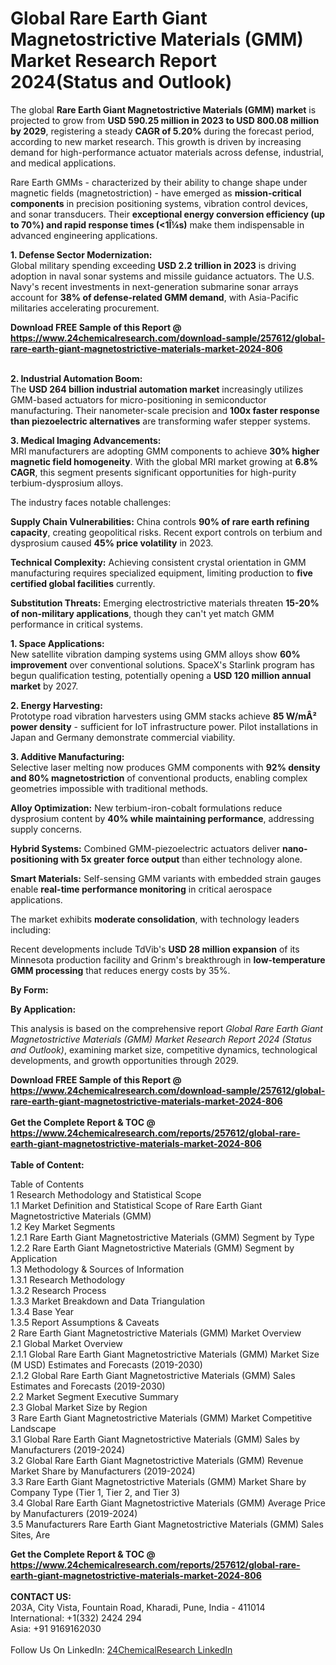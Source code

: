 <h1>Global Rare Earth Giant Magnetostrictive Materials (GMM) Market Research Report 2024(Status and Outlook)</h1><p>The global <strong>Rare Earth Giant Magnetostrictive Materials (GMM) market</strong> is projected to grow from <strong>USD 590.25 million in 2023 to USD 800.08 million by 2029</strong>, registering a steady <strong>CAGR of 5.20%</strong> during the forecast period, according to new market research. This growth is driven by increasing demand for high-performance actuator materials across defense, industrial, and medical applications.</p><p>Rare Earth GMMs - characterized by their ability to change shape under magnetic fields (magnetostriction) - have emerged as <strong>mission-critical components</strong> in precision positioning systems, vibration control devices, and sonar transducers. Their <strong>exceptional energy conversion efficiency (up to 70%) and rapid response times (&lt;1Î¼s)</strong> make them indispensable in advanced engineering applications.</p><p><strong>1. Defense Sector Modernization:</strong><br>
Global military spending exceeding <strong>USD 2.2 trillion in 2023</strong> is driving adoption in naval sonar systems and missile guidance actuators. The U.S. Navy's recent investments in next-generation submarine sonar arrays account for <strong>38% of defense-related GMM demand</strong>, with Asia-Pacific militaries accelerating procurement.</p><div><b>Download FREE Sample of this Report @ 
            <a href="https://www.24chemicalresearch.com/download-sample/257612/global-rare-earth-giant-magnetostrictive-materials-market-2024-806">
            https://www.24chemicalresearch.com/download-sample/257612/global-rare-earth-giant-magnetostrictive-materials-market-2024-806</a></b></div><br><p><strong>2. Industrial Automation Boom:</strong><br>
The <strong>USD 264 billion industrial automation market</strong> increasingly utilizes GMM-based actuators for micro-positioning in semiconductor manufacturing. Their nanometer-scale precision and <strong>100x faster response than piezoelectric alternatives</strong> are transforming wafer stepper systems.</p><p><strong>3. Medical Imaging Advancements:</strong><br>
MRI manufacturers are adopting GMM components to achieve <strong>30% higher magnetic field homogeneity</strong>. With the global MRI market growing at <strong>6.8% CAGR</strong>, this segment presents significant opportunities for high-purity terbium-dysprosium alloys.</p><p>The industry faces notable challenges:</p><p><strong>Supply Chain Vulnerabilities:</strong> China controls <strong>90% of rare earth refining capacity</strong>, creating geopolitical risks. Recent export controls on terbium and dysprosium caused <strong>45% price volatility</strong> in 2023.</p><p><strong>Technical Complexity:</strong> Achieving consistent crystal orientation in GMM manufacturing requires specialized equipment, limiting production to <strong>five certified global facilities</strong> currently.</p><p><strong>Substitution Threats:</strong> Emerging electrostrictive materials threaten <strong>15-20% of non-military applications</strong>, though they can't yet match GMM performance in critical systems.</p><p><strong>1. Space Applications:</strong><br>
New satellite vibration damping systems using GMM alloys show <strong>60% improvement</strong> over conventional solutions. SpaceX's Starlink program has begun qualification testing, potentially opening a <strong>USD 120 million annual market</strong> by 2027.</p><p><strong>2. Energy Harvesting:</strong><br>
Prototype road vibration harvesters using GMM stacks achieve <strong>85 W/mÂ² power density</strong> - sufficient for IoT infrastructure power. Pilot installations in Japan and Germany demonstrate commercial viability.</p><p><strong>3. Additive Manufacturing:</strong><br>
Selective laser melting now produces GMM components with <strong>92% density and 80% magnetostriction</strong> of conventional products, enabling complex geometries impossible with traditional methods.</p><p><strong>Alloy Optimization:</strong> New terbium-iron-cobalt formulations reduce dysprosium content by <strong>40% while maintaining performance</strong>, addressing supply concerns.</p><p><strong>Hybrid Systems:</strong> Combined GMM-piezoelectric actuators deliver <strong>nano-positioning with 5x greater force output</strong> than either technology alone.</p><p><strong>Smart Materials:</strong> Self-sensing GMM variants with embedded strain gauges enable <strong>real-time performance monitoring</strong> in critical aerospace applications.</p><p>The market exhibits <strong>moderate consolidation</strong>, with technology leaders including:</p><p>Recent developments include TdVib's <strong>USD 28 million expansion</strong> of its Minnesota production facility and Grinm's breakthrough in <strong>low-temperature GMM processing</strong> that reduces energy costs by 35%.</p><p><strong>By Form:</strong></p><p><strong>By Application:</strong></p><p>This analysis is based on the comprehensive report <em>Global Rare Earth Giant Magnetostrictive Materials (GMM) Market Research Report 2024 (Status and Outlook)</em>, examining market size, competitive dynamics, technological developments, and growth opportunities through 2029.</p><div><b>Download FREE Sample of this Report @ 
            <a href="https://www.24chemicalresearch.com/download-sample/257612/global-rare-earth-giant-magnetostrictive-materials-market-2024-806">
            https://www.24chemicalresearch.com/download-sample/257612/global-rare-earth-giant-magnetostrictive-materials-market-2024-806</a></b></div><br><div><b>Get the Complete Report & TOC @ 
            <a href="https://www.24chemicalresearch.com/reports/257612/global-rare-earth-giant-magnetostrictive-materials-market-2024-806">
            https://www.24chemicalresearch.com/reports/257612/global-rare-earth-giant-magnetostrictive-materials-market-2024-806</a></b></div><br>
            <b>Table of Content:</b><p>Table of Contents<br />
1 Research Methodology and Statistical Scope<br />
1.1 Market Definition and Statistical Scope of Rare Earth Giant Magnetostrictive Materials (GMM)<br />
1.2 Key Market Segments<br />
1.2.1 Rare Earth Giant Magnetostrictive Materials (GMM) Segment by Type<br />
1.2.2 Rare Earth Giant Magnetostrictive Materials (GMM) Segment by Application<br />
1.3 Methodology & Sources of Information<br />
1.3.1 Research Methodology<br />
1.3.2 Research Process<br />
1.3.3 Market Breakdown and Data Triangulation<br />
1.3.4 Base Year<br />
1.3.5 Report Assumptions & Caveats<br />
2 Rare Earth Giant Magnetostrictive Materials (GMM) Market Overview<br />
2.1 Global Market Overview<br />
2.1.1 Global Rare Earth Giant Magnetostrictive Materials (GMM) Market Size (M USD) Estimates and Forecasts (2019-2030)<br />
2.1.2 Global Rare Earth Giant Magnetostrictive Materials (GMM) Sales Estimates and Forecasts (2019-2030)<br />
2.2 Market Segment Executive Summary<br />
2.3 Global Market Size by Region<br />
3 Rare Earth Giant Magnetostrictive Materials (GMM) Market Competitive Landscape<br />
3.1 Global Rare Earth Giant Magnetostrictive Materials (GMM) Sales by Manufacturers (2019-2024)<br />
3.2 Global Rare Earth Giant Magnetostrictive Materials (GMM) Revenue Market Share by Manufacturers (2019-2024)<br />
3.3 Rare Earth Giant Magnetostrictive Materials (GMM) Market Share by Company Type (Tier 1, Tier 2, and Tier 3)<br />
3.4 Global Rare Earth Giant Magnetostrictive Materials (GMM) Average Price by Manufacturers (2019-2024)<br />
3.5 Manufacturers Rare Earth Giant Magnetostrictive Materials (GMM) Sales Sites, Are</p><div><b>Get the Complete Report & TOC @ 
            <a href="https://www.24chemicalresearch.com/reports/257612/global-rare-earth-giant-magnetostrictive-materials-market-2024-806">
            https://www.24chemicalresearch.com/reports/257612/global-rare-earth-giant-magnetostrictive-materials-market-2024-806</a></b></div><br><b>CONTACT US:</b><br>
            203A, City Vista, Fountain Road, Kharadi, Pune, India - 411014<br>
            International: +1(332) 2424 294<br>
            Asia: +91 9169162030 <br><br>
            Follow Us On LinkedIn: <a href="https://www.linkedin.com/company/24chemicalresearch/">24ChemicalResearch LinkedIn</a>